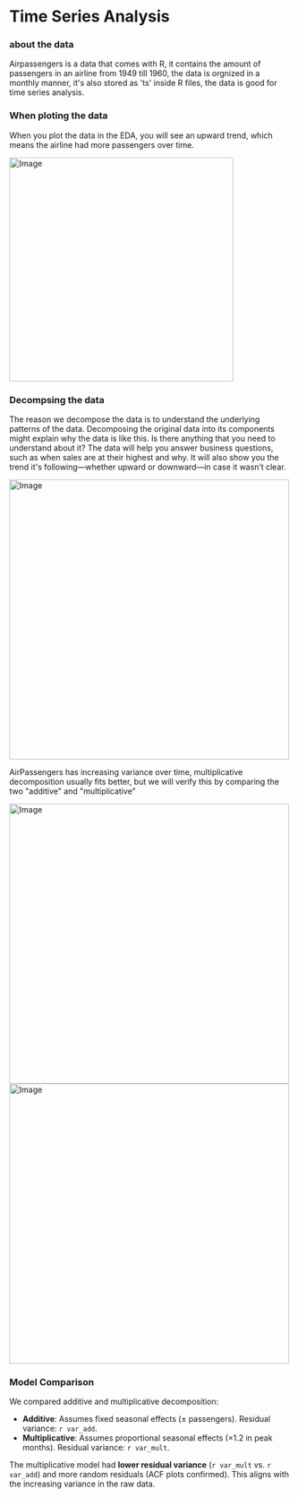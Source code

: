 # Time Series Analysis
### about the data 
Airpassengers is a data that comes with R, it contains the amount of passengers in an airline from 1949 till 1960, the data is orgnized in a monthly manner, it's also stored as 'ts' inside R files, the data is good for time series analysis.

### When ploting the data 
When you plot the data in the EDA, you will see an upward trend, which means the airline had more passengers over time.

<img width="400" height="400" alt="Image" src="https://github.com/user-attachments/assets/c5d513d4-5604-4e0f-87e0-3e85c6784881" />

### Decompsing the data 
The reason we decompose the data is to understand the underlying patterns of the data. Decomposing the original data into its components might explain why the data is like this. Is there anything that you need to understand about it? The data will help you answer business questions, such as when sales are at their highest and why. It will also show you the trend it's following—whether upward or downward—in case it wasn’t clear.


<img width="500" height="500" alt="Image" src="https://github.com/user-attachments/assets/680261f1-1255-440c-b259-9aa7b5021c38" />

AirPassengers has increasing variance over time, multiplicative decomposition usually fits better, but we will verify this by comparing the two "additive" and "multiplicative"

<img width="500" height="500" alt="Image" src="https://github.com/user-attachments/assets/28a7e2bc-6472-4867-907d-eda9e90b66d2" />
<img width="500" height="500" alt="Image" src="https://github.com/user-attachments/assets/abd5279f-29d8-4313-b9a6-17361b47f94c" />


### Model Comparison  
We compared additive and multiplicative decomposition:  

- **Additive**: Assumes fixed seasonal effects (± passengers). Residual variance: `r var_add`.  
- **Multiplicative**: Assumes proportional seasonal effects (×1.2 in peak months). Residual variance: `r var_mult`.  

The multiplicative model had **lower residual variance** (`r var_mult` vs. `r var_add`) and more random residuals (ACF plots confirmed). This aligns with the increasing variance in the raw data. 

